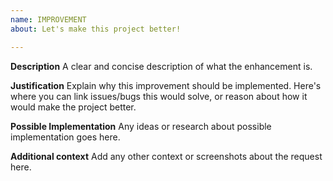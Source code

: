 ```yaml
---
name: IMPROVEMENT
about: Let's make this project better!

---
```


**Description**
A clear and concise description of what the enhancement is.

**Justification**
Explain why this improvement should be implemented. Here's where you can link issues/bugs this would solve, or reason about how it would make the project better.

**Possible Implementation**
Any ideas or research about possible implementation goes here.

**Additional context**
Add any other context or screenshots about the request here.
